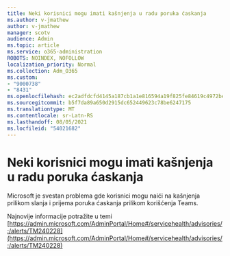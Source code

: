 ```yaml
---
title: Neki korisnici mogu imati kašnjenja u radu poruka ćaskanja
ms.author: v-jmathew
author: v-jmathew
manager: scotv
audience: Admin
ms.topic: article
ms.service: o365-administration
ROBOTS: NOINDEX, NOFOLLOW
localization_priority: Normal
ms.collection: Adm_O365
ms.custom:
- "9000738"
- "8431"
ms.openlocfilehash: ec2adfdcfd4145a187cb1a1e816594a19f825fe84619c4972be73ee565befe77
ms.sourcegitcommit: b5f7da89a650d2915dc652449623c78be6247175
ms.translationtype: MT
ms.contentlocale: sr-Latn-RS
ms.lasthandoff: 08/05/2021
ms.locfileid: "54021682"
---
```

# <a name="some-users-may-experience-delays-with-chat-messages"></a>Neki korisnici mogu imati kašnjenja u radu poruka ćaskanja

Microsoft je svestan problema gde korisnici mogu naići na kašnjenja prilikom slanja i prijema poruka ćaskanja prilikom korišćenja Teams.

Najnovije informacije potražite u temi [https://admin.microsoft.com/AdminPortal/Home#/servicehealth/advisories/:/alerts/TM240228](https://admin.microsoft.com/AdminPortal/Home#/servicehealth/advisories/:/alerts/TM240228)
